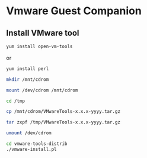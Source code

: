 # Vmware Guest Companion

## Install VMware tool
~~~bash
yum install open-vm-tools
~~~

or

~~~bash
yum install perl

mkdir /mnt/cdrom

mount /dev/cdrom /mnt/cdrom

cd /tmp

cp /mnt/cdrom/VMwareTools-x.x.x-yyyy.tar.gz

tar zxpf /tmp/VMwareTools-x.x.x-yyyy.tar.gz

umount /dev/cdrom

cd vmware-tools-distrib
./vmware-install.pl
~~~
